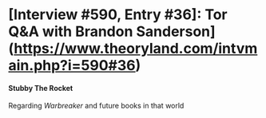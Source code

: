 # [Interview #590, Entry #36]: Tor Q&A with Brandon Sanderson](https://www.theoryland.com/intvmain.php?i=590#36)

#### Stubby The Rocket

Regarding
*Warbreaker*
and future books in that world

